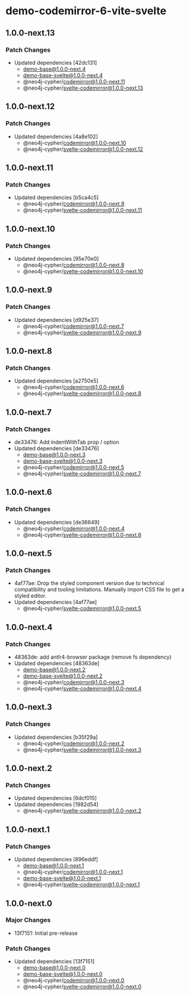 # demo-codemirror-6-vite-svelte

## 1.0.0-next.13

### Patch Changes

- Updated dependencies [42dc131]
  - demo-base@1.0.0-next.4
  - demo-base-svelte@1.0.0-next.4
  - @neo4j-cypher/codemirror@1.0.0-next.11
  - @neo4j-cypher/svelte-codemirror@1.0.0-next.13

## 1.0.0-next.12

### Patch Changes

- Updated dependencies [4a8e102]
  - @neo4j-cypher/codemirror@1.0.0-next.10
  - @neo4j-cypher/svelte-codemirror@1.0.0-next.12

## 1.0.0-next.11

### Patch Changes

- Updated dependencies [b5ca4c5]
  - @neo4j-cypher/codemirror@1.0.0-next.9
  - @neo4j-cypher/svelte-codemirror@1.0.0-next.11

## 1.0.0-next.10

### Patch Changes

- Updated dependencies [95e70e0]
  - @neo4j-cypher/codemirror@1.0.0-next.8
  - @neo4j-cypher/svelte-codemirror@1.0.0-next.10

## 1.0.0-next.9

### Patch Changes

- Updated dependencies [d925e37]
  - @neo4j-cypher/codemirror@1.0.0-next.7
  - @neo4j-cypher/svelte-codemirror@1.0.0-next.9

## 1.0.0-next.8

### Patch Changes

- Updated dependencies [a2750e5]
  - @neo4j-cypher/codemirror@1.0.0-next.6
  - @neo4j-cypher/svelte-codemirror@1.0.0-next.8

## 1.0.0-next.7

### Patch Changes

- de33476: Add indentWithTab prop / option
- Updated dependencies [de33476]
  - demo-base@1.0.0-next.3
  - demo-base-svelte@1.0.0-next.3
  - @neo4j-cypher/codemirror@1.0.0-next.5
  - @neo4j-cypher/svelte-codemirror@1.0.0-next.7

## 1.0.0-next.6

### Patch Changes

- Updated dependencies [de36649]
  - @neo4j-cypher/codemirror@1.0.0-next.4
  - @neo4j-cypher/svelte-codemirror@1.0.0-next.6

## 1.0.0-next.5

### Patch Changes

- 4af77ae: Drop the styled component version due to technical compatibility and tooling limitations. Manually import CSS file to get a styled editor.
- Updated dependencies [4af77ae]
  - @neo4j-cypher/svelte-codemirror@1.0.0-next.5

## 1.0.0-next.4

### Patch Changes

- 48363de: add antlr4-browser package (remove fs dependency)
- Updated dependencies [48363de]
  - demo-base@1.0.0-next.2
  - demo-base-svelte@1.0.0-next.2
  - @neo4j-cypher/codemirror@1.0.0-next.3
  - @neo4j-cypher/svelte-codemirror@1.0.0-next.4

## 1.0.0-next.3

### Patch Changes

- Updated dependencies [b35f29a]
  - @neo4j-cypher/codemirror@1.0.0-next.2
  - @neo4j-cypher/svelte-codemirror@1.0.0-next.3

## 1.0.0-next.2

### Patch Changes

- Updated dependencies [6dcf015]
- Updated dependencies [1982d54]
  - @neo4j-cypher/svelte-codemirror@1.0.0-next.2

## 1.0.0-next.1

### Patch Changes

- Updated dependencies [896eddf]
  - demo-base@1.0.0-next.1
  - @neo4j-cypher/codemirror@1.0.0-next.1
  - demo-base-svelte@1.0.0-next.1
  - @neo4j-cypher/svelte-codemirror@1.0.0-next.1

## 1.0.0-next.0

### Major Changes

- 13f7151: Initial pre-release

### Patch Changes

- Updated dependencies [13f7151]
  - demo-base@1.0.0-next.0
  - demo-base-svelte@1.0.0-next.0
  - @neo4j-cypher/codemirror@1.0.0-next.0
  - @neo4j-cypher/svelte-codemirror@1.0.0-next.0
